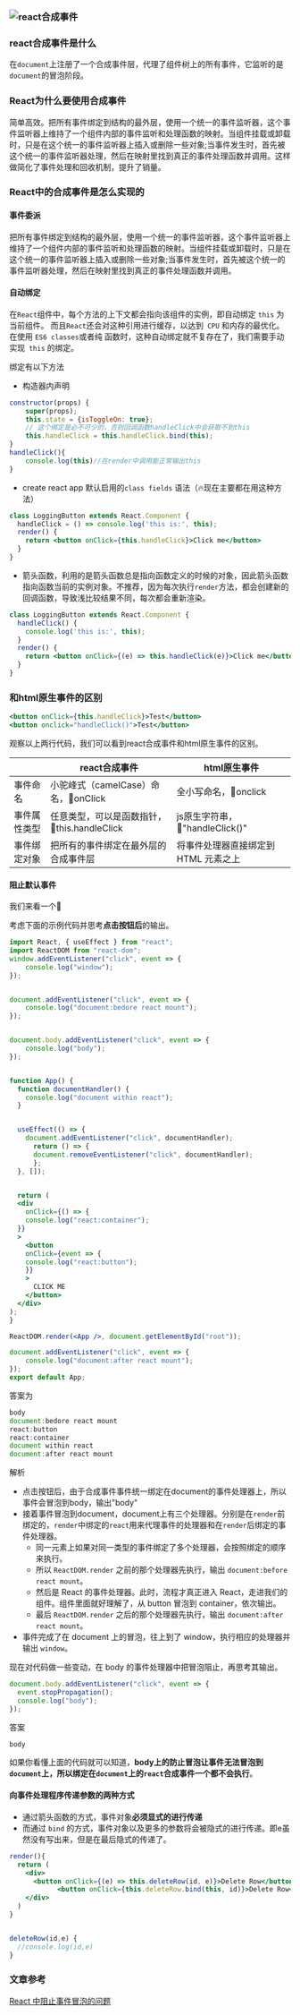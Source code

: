 ### ![react合成事件](images/react事件机制.png)

### react合成事件是什么

在`document`上注册了一个合成事件层，代理了组件树上的所有事件，它监听的是`document`的冒泡阶段。

### React为什么要使用合成事件

简单高效。把所有事件绑定到结构的最外层，使用一个统一的事件监听器，这个事件监听器上维持了一个组件内部的事件监听和处理函数的映射。当组件挂载或卸载时，只是在这个统一的事件监听器上插入或删除一些对象;当事件发生时，首先被这个统一的事件监听器处理，然后在映射里找到真正的事件处理函数并调用。这样做简化了事件处理和回收机制，提升了销量。

### React中的合成事件是怎么实现的

#### 事件委派

把所有事件绑定到结构的最外层，使用一个统一的事件监听器，这个事件监听器上维持了一个组件内部的事件监听和处理函数的映射。当组件挂载或卸载时，只是在这个统一的事件监听器上插入或删除一些对象;当事件发生时，首先被这个统一的事件监听器处理，然后在映射里找到真正的事件处理函数并调用。

#### 自动绑定

在` React `组件中，每个方法的上下文都会指向该组件的实例，即自动绑定 `this` 为当前组件。 而且` React `还会对这种引用进行缓存，以达到` CPU` 和内存的最优化。在使用 `ES6 classes`或者纯 函数时，这种自动绑定就不复存在了，我们需要手动实现` this` 的绑定。

绑定有以下方法

- 构造器内声明

```jsx
constructor(props) {
    super(props);
    this.state = {isToggleOn: true};
    // 这个绑定是必不可少的，否则回调函数handleClick中会获取不到this
    this.handleClick = this.handleClick.bind(this);
}
handleClick(){
  	console.log(this)//在render中调用能正常输出this
}
```

- create react app 默认启用的`class fields` 语法（🔥现在主要都在用这种方法）

```jsx
class LoggingButton extends React.Component {
  handleClick = () => console.log('this is:', this);
  render() {
    return <button onClick={this.handleClick}>Click me</button>
  }
}
```

- 箭头函数，利用的是箭头函数总是指向函数定义的时候的对象，因此箭头函数指向函数当前的实例对象。不推荐，因为每次执行`render`方法，都会创建新的回调函数，导致浅比较结果不同，每次都会重新渲染。

```jsx
class LoggingButton extends React.Component {
  handleClick() {
    console.log('this is:', this);
  }
  render() {
    return <button onClick={(e) => this.handleClick(e)}>Click me</button>
  }
}
```

### 和html原生事件的区别

```jsx
<button onClick={this.handleClick}>Test</button>
<button onclick="handleClick()">Test</button>
```

观察以上两行代码，我们可以看到react合成事件和html原生事件的区别。

|              | react合成事件                               | html原生事件                         |
| ------------ | ------------------------------------------- | ------------------------------------ |
| 事件命名     | 小驼峰式（camelCase）命名，🌰onClick         | 全小写命名，🌰onclick                 |
| 事件属性类型 | 任意类型，可以是函数指针，🌰this.handleClick | js原生字符串，🌰"handleClick()"       |
| 事件绑定对象 | 把所有的事件绑定在最外层的合成事件层        | 将事件处理器直接绑定到 HTML 元素之上 |

#### 阻止默认事件

我们来看一个🌰

考虑下面的示例代码并思考**点击按钮后**的输出。

```jsx
import React, { useEffect } from "react";
import ReactDOM from "react-dom";
window.addEventListener("click", event => {
	console.log("window");
});


document.addEventListener("click", event => {
	console.log("document:bedore react mount");
});


document.body.addEventListener("click", event => {
	console.log("body");
});


function App() {
  function documentHandler() {
  	console.log("document within react");
  }


  useEffect(() => {
    document.addEventListener("click", documentHandler);
      return () => {
      document.removeEventListener("click", documentHandler);
      };
  }, []);


  return (
  <div
    onClick={() => {
    console.log("react:container");
  }}
  >
    <button
    onClick={event => {
    console.log("react:button");
    }}
    >
      CLICK ME
    </button>
  </div>
);
}

ReactDOM.render(<App />, document.getElementById("root"));

document.addEventListener("click", event => {
	console.log("document:after react mount");
});
export default App;
```

答案为

```javascript
body
document:bedore react mount
react:button
react:container
document within react
document:after react mount
```

解析

- 点击按钮后，由于合成事件事件统一绑定在document的事件处理器上，所以事件会冒泡到body，输出"body"
- 接着事件冒泡到document，document上有三个处理器。分别是在`render`前绑定的，`render`中绑定的`react`用来代理事件的处理器和在`render`后绑定的事件处理器。
  - 同一元素上如果对同一类型的事件绑定了多个处理器，会按照绑定的顺序来执行。
  - 所以 `ReactDOM.render` 之前的那个处理器先执行，输出 `document:before react mount`。
  - 然后是 React 的事件处理器。此时，流程才真正进入 React，走进我们的组件。组件里面就好理解了，从 button 冒泡到 container，依次输出。
  - 最后 `ReactDOM.render` 之后的那个处理器先执行，输出 `document:after react mount`。
- 事件完成了在 document 上的冒泡，往上到了 window，执行相应的处理器并输出 `window`。

现在对代码做一些变动，在 body 的事件处理器中把冒泡阻止，再思考其输出。

```jsx
document.body.addEventListener("click", event => {
  event.stopPropagation();
  console.log("body");
});
```

答案

```
body
```

如果你看懂上面的代码就可以知道，**body上的防止冒泡让事件无法冒泡到`document`上，所以绑定在`document`上的`react`合成事件一个都不会执行**。

#### 向事件处理程序传递参数的两种方式

- 通过箭头函数的方式，事件对象**必须显式的进行传递**
- 而通过 `bind` 的方式，事件对象以及更多的参数将会被隐式的进行传递。即e虽然没有写出来，但是在最后隐式的传递了。

```jsx
render(){
  return (
    <div>
      <button onClick={(e) => this.deleteRow(id, e)}>Delete Row</button>
			<button onClick={this.deleteRow.bind(this, id)}>Delete Row</button>
    </div>
  )
}


deleteRow(id,e) {
  //console.log(id,e)
}
```

### 文章参考

[React 中阻止事件冒泡的问题](https://www.cnblogs.com/Wayou/p/react_event_issue.html)

